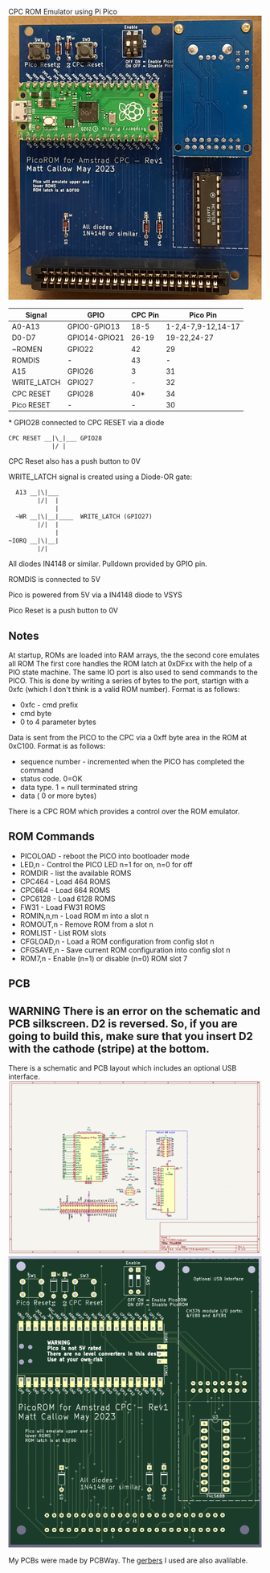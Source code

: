 CPC ROM Emulator using Pi Pico
![Completed Board](/hardware/PicoROM_Assembled.jpg)


|Signal     |GPIO         |CPC Pin|Pico Pin          |
|-----------|-------------|-------|------------------|
|A0-A13     |GPIO0-GPIO13 |18-5   |1-2,4-7,9-12,14-17|
|D0-D7      |GPIO14-GPIO21|26-19  |19-22,24-27       |
|~ROMEN     |GPIO22       |42     |29                |
|ROMDIS     |-            |43     |-                 |
|A15        |GPIO26       |3      |31|
|WRITE_LATCH|GPIO27       |-      |32|
|CPC RESET  |GPIO28       |40*    |34|
|Pico RESET |-            |-      |30|


\* GPIO28 connected to CPC RESET via a diode
```
CPC RESET __|\_|___ GPIO28
            |/ |

```
CPC Reset also has a push button to 0V


WRITE_LATCH signal is created using a Diode-OR gate:
```
  A13 __|\|___
        |/|  |
             |
  ~WR __|\|__|____  WRITE_LATCH (GPIO27)
        |/|  |
             |
~IORQ __|\|__|
        |/|
```
All diodes IN4148 or similar. Pulldown provided by GPIO pin.

ROMDIS is connected to 5V

Pico is powered from 5V via a IN4148 diode to VSYS


Pico Reset is a push button to 0V

## Notes

At startup, ROMs are loaded into RAM arrays, the the second core emulates all ROM
The first core handles the ROM latch at 0xDFxx with the help of a PIO state machine. The same IO port is also used to send commands to the PICO. This is done by writing a series of bytes to the port, startign with a 0xfc (which I don't think is a valid ROM number). Format is as follows:
* 0xfc - cmd prefix
* cmd byte
* 0 to 4 parameter bytes

Data is sent from the PICO to the CPC via a 0xff byte area in the ROM at 0xC100. Format is as follows:
* sequence number - incremented when the PICO has completed the command
* status code. 0=OK
* data type. 1 = null terminated string
* data ( 0 or more bytes)

There is a CPC ROM which provides a control over the ROM emulator.

## ROM Commands
* PICOLOAD - reboot the PICO into bootloader mode
* LED,n - Control the PICO LED n=1 for on, n=0 for off
* ROMDIR - list the available ROMS
* CPC464 - Load 464 ROMS
* CPC664 - Load 664 ROMS
* CPC6128 - Load 6128 ROMS
* FW31 - Load FW31 ROMS
* ROMIN,n,m - Load ROM m into a slot n
* ROMOUT,n - Remove ROM from a slot n
* ROMLIST - List ROM slots
* CFGLOAD,n - Load a ROM configuration from config slot n
* CFGSAVE,n - Save current ROM configuration into config slot n
* ROM7,n - Enable (n=1) or disable (n=0) ROM slot 7

## PCB
**WARNING** There is an error on the schematic and PCB silkscreen. D2 is reversed. So, if you are going to build this, make sure that you insert D2 with the cathode (stripe) at the bottom.
----
There is a schematic and PCB layout which includes an optional USB interface.
![Schematic](hardware/schematic.png)
![PCB](hardware/pcb.png)

My PCBs were made by PCBWay. The [gerbers](hardware/gerbers.zip) I used are also avalilable.



